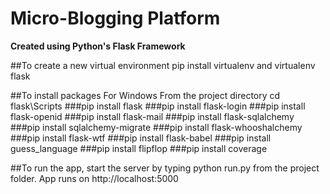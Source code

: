 Micro-Blogging Platform
=======================

**Created using Python's Flask Framework**

##To create a new virtual environment pip install virtualenv and virtualenv flask

##To install packages
  For Windows
From the project directory cd flask\Scripts
###pip install flask
###pip install flask-login
###pip install flask-openid
###pip install flask-mail
###pip install flask-sqlalchemy
###pip install sqlalchemy-migrate
###pip install flask-whooshalchemy
###pip install flask-wtf
###pip install flask-babel
###pip install guess_language
###pip install flipflop
###pip install coverage

##To run the app, start the server by typing python run.py from the project folder. App runs on http://localhost:5000

